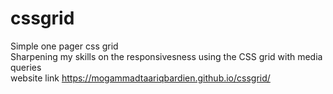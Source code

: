 # cssgrid
Simple one pager css grid  
Sharpening my skills on the responsivesness using the CSS grid with media queries  
website link https://mogammadtaariqbardien.github.io/cssgrid/
